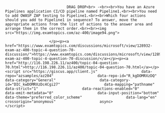 <p class="card-text">
							
								DRAG DROP<br> -<br><br>You have an Azure Pipelines application CI/CD pipeline named Pipeline1.<br><br>You need to add OWASP ZAP testing to Pipeline1.<br><br>Which four actions should you add to Pipeline1 in sequence? To answer, move the appropriate actions from the list of actions to the answer area and arrange them in the correct order.<br><br><img src="https://img.examtopics.com/az-400/image94.png">
							
						</p><p><a href="https://www.examtopics.com/discussions/microsoft/view/128932-exam-az-400-topic-4-question-70-discussion/">https://www.examtopics.com/discussions/microsoft/view/128932-exam-az-400-topic-4-question-70-discussion/</a></p><p><a href="http://116.198.226.11/az400/topic-04-question-70.html">http://116.198.226.11/az400/topic-04-question-70.html</a></p><script src="https://giscus.app/client.js"                    data-repo="azsamples/az204"                    data-repo-id="R_kgDOMRXzDQ"                    data-category="General"                    data-category-id="DIC_kwDOMRXzDc4Cgi27"                    data-mapping="pathname"                    data-strict="1"                    data-reactions-enabled="0"                    data-emit-metadata="0"                    data-input-position="bottom"                    data-theme="preferred_color_scheme"                    data-lang="en"                    crossorigin="anonymous"                    async>                    </script>